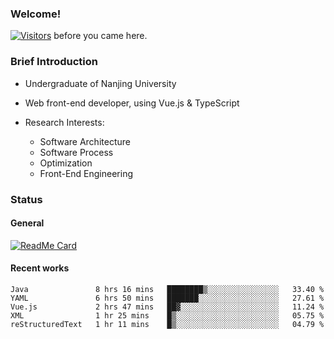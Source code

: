 ### Welcome!

[![Visitors](https://visitor-badge.laobi.icu/badge?page_id=HermitSun.HermitSun)]() before you came here.

### Brief Introduction

- Undergraduate of Nanjing University

- Web front-end developer, using Vue.js & TypeScript

- Research Interests: 
  - Software Architecture
  - Software Process
  - Optimization
  - Front-End Engineering

### Status

#### General

[![ReadMe Card](https://github-readme-stats.hermitsun.vercel.app/api?username=HermitSun&count_private=true&show_icons=true)]()

#### Recent works

<!--START_SECTION:waka-->
```text
Java               8 hrs 16 mins   ████████▒░░░░░░░░░░░░░░░░   33.40 % 
YAML               6 hrs 50 mins   ███████░░░░░░░░░░░░░░░░░░   27.61 % 
Vue.js             2 hrs 47 mins   ██▓░░░░░░░░░░░░░░░░░░░░░░   11.24 % 
XML                1 hr 25 mins    █▒░░░░░░░░░░░░░░░░░░░░░░░   05.75 % 
reStructuredText   1 hr 11 mins    █▒░░░░░░░░░░░░░░░░░░░░░░░   04.79 % 
```
<!--END_SECTION:waka-->
